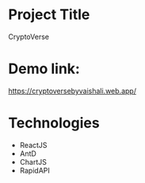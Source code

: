 # Project Title
CryptoVerse

# Demo link:
https://cryptoversebyvaishali.web.app/

# Technologies
- ReactJS
- AntD
- ChartJS
- RapidAPI
